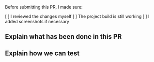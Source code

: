 Before submitting this PR, I made sure:

[ ] I reviewed the changes myself
[ ] The project build is still working
[ ] I added screenshots if necessary

## Explain what has been done in this PR

## Explain how we can test
